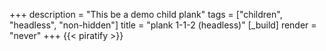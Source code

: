 +++
description = "This be a demo child plank"
tags = ["children", "headless", "non-hidden"]
title = "plank 1-1-2 (headless)"
[_build]
  render = "never"
+++
{{< piratify >}}
